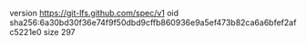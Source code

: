 version https://git-lfs.github.com/spec/v1
oid sha256:6a30bd30f36e74f9f50dbd9cffb860936e9a5ef473b82ca6a6bfef2afc5221e0
size 297
